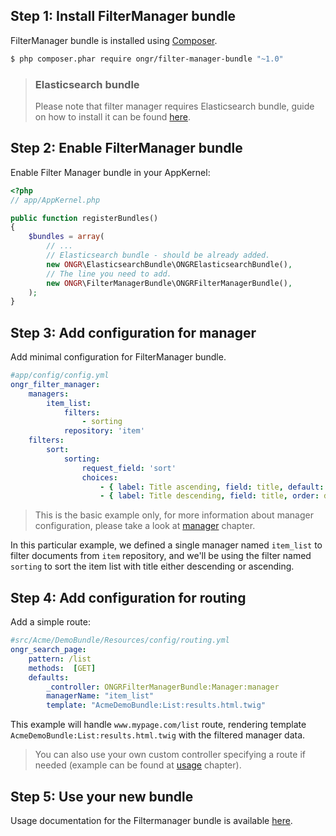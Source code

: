 Step 1: Install FilterManager bundle
---------------------------

FilterManager bundle is installed using [Composer](https://getcomposer.org).

```bash
$ php composer.phar require ongr/filter-manager-bundle "~1.0"
```

> ### Elasticsearch bundle
> Please note that filter manager requires Elasticsearch bundle, guide on how to install it
 can be found [here](https://github.com/ongr-io/ElasticsearchBundle/tree/master/Resources/doc/setup.md).


Step 2: Enable FilterManager bundle
---------------------------

Enable Filter Manager bundle in your AppKernel:

```php
<?php
// app/AppKernel.php

public function registerBundles()
{
    $bundles = array(
        // ...
        // Elasticsearch bundle - should be already added.
        new ONGR\ElasticsearchBundle\ONGRElasticsearchBundle(),
        // The line you need to add.
        new ONGR\FilterManagerBundle\ONGRFilterManagerBundle(),
    );  
}
```

Step 3: Add configuration for manager
-----------------------------

Add minimal configuration for FilterManager bundle.

```yaml
#app/config/config.yml
ongr_filter_manager:
    managers:
        item_list:
            filters:
                - sorting
            repository: 'item'
    filters:
        sort:
            sorting:
                request_field: 'sort'
                choices:
                    - { label: Title ascending, field: title, default: true }
                    - { label: Title descending, field: title, order: desc }
```

> This is the basic example only, for more information about manager configuration, please take a look at
 [manager](manager.md) chapter.

In this particular example, we defined a single manager named `item_list` to filter documents from `item` repository,
and we'll be using the filter named `sorting` to sort the item list with title either descending or ascending.

Step 4: Add configuration for routing
-----------------------------

Add a simple route:
```yaml
#src/Acme/DemoBundle/Resources/config/routing.yml
ongr_search_page:
    pattern: /list
    methods:  [GET]
    defaults:
        _controller: ONGRFilterManagerBundle:Manager:manager
        managerName: "item_list"
        template: "AcmeDemoBundle:List:results.html.twig"
```

This example will handle `www.mypage.com/list` route, rendering template `AcmeDemoBundle:List:results.html.twig`
with the filtered manager data.

>You can also use your own custom controller specifying a route if needed (example can be found at [usage](usage.md) chapter).

Step 5: Use your new bundle
-----------------------------

Usage documentation for the Filtermanager bundle is available [here](usage.md).
